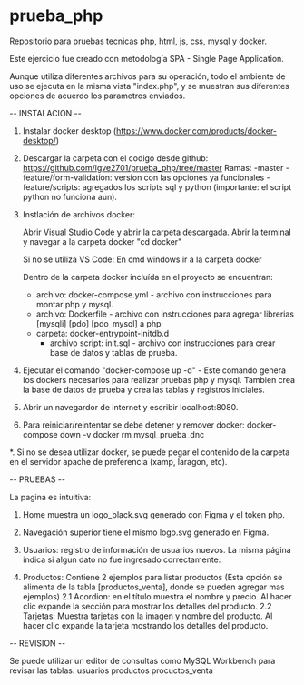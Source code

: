 # prueba_php
Repositorio para pruebas tecnicas php, html, js, css, mysql y docker.

Este ejercicio fue creado con metodología SPA - Single Page Application. 

Aunque utiliza diferentes archivos para su operación, 
todo el ambiente de uso se ejecuta en la misma vista "index.php", 
y se muestran sus diferentes opciones de acuerdo los parametros enviados.


-- INSTALACION --

1. Instalar docker desktop (https://www.docker.com/products/docker-desktop/)

2. Descargar la carpeta con el codigo desde github: https://github.com/lgve2701/prueba_php/tree/master
   Ramas:
   -master
   -feature/form-validation: version con las opciones ya funcionales
   -feature/scripts: agregados los scripts sql y python (importante: el script python no funciona aun).

3. Instlación de archivos docker:

	Abrir Visual Studio Code y abrir la carpeta descargada.
	Abrir la terminal y navegar a la carpeta docker "cd docker"

	Si no se utiliza VS Code:
	En cmd windows ir a la carpeta docker
	
	Dentro de la carpeta docker incluída en el proyecto se encuentran:
	- archivo: docker-compose.yml - archivo con instrucciones para montar php y mysql.
	- archivo: Dockerfile - archivo con instrucciones para agregar librerias [mysqli] [pdo] [pdo_mysql] a php
	- carpeta: docker-entrypoint-initdb.d 
		- archivo script: init.sql - archivo con instrucciones para crear base de datos y tablas de prueba.

4. Ejecutar el comando "docker-compose up -d"
		- Este comando genera los dockers necesarios para realizar pruebas php y mysql. Tambien crea la base de datos de prueba y crea las tablas y registros iniciales.	

5. Abrir un navegardor de internet y escribir localhost:8080.

6. Para reiniciar/reintentar se debe detener y remover docker:
	docker-compose down -v
	docker rm mysql_prueba_dnc

*. Si no se desea utilizar docker, se puede pegar el contenido de la carpeta en el servidor apache de preferencia (xamp, laragon, etc).


-- PRUEBAS --

La pagina es intuitiva:

1. Home muestra un logo_black.svg generado con Figma y el token php.

2. Navegación superior tiene el mismo logo.svg generado en Figma.

3. Usuarios: registro de información de usuarios nuevos. La misma página indica si algun dato no fue ingresado correctamente.

4. Productos: Contiene 2 ejemplos para listar productos (Esta opción se alimenta de la tabla [productos_venta], donde se pueden agregar mas ejemplos)
	2.1 Acordion: en el título muestra el nombre y precio. Al hacer clic expande la sección para mostrar los detalles del producto.
	2.2 Tarjetas: Muestra tarjetas con la imagen y nombre del producto. Al hacer clic expande la tarjeta mostrando los detalles del producto.


-- REVISION --

Se puede utilizar un editor de consultas como MySQL Workbench para revisar las tablas:
	usuarios
	productos
	procuctos_venta

